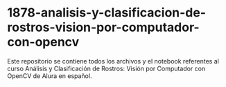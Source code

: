 # 1878-analisis-y-clasificacion-de-rostros-vision-por-computador-con-opencv
Este repositorio se contiene todos los archivos y el notebook referentes al curso Análisis y Clasificación de Rostros: Visión por Computador con OpenCV de Alura en español.
